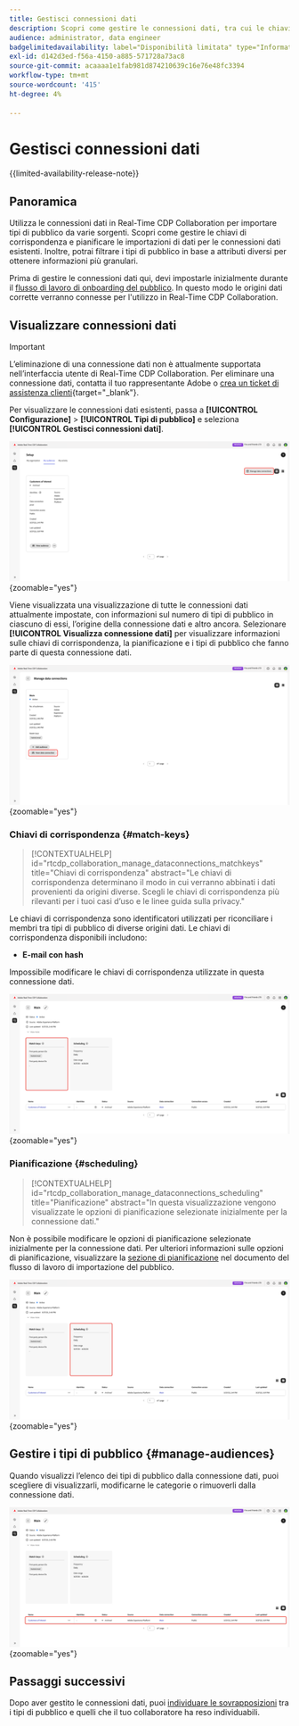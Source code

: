 ```yaml
---
title: Gestisci connessioni dati
description: Scopri come gestire le connessioni dati, tra cui le chiavi di corrispondenza, la pianificazione, i casi d’uso e il filtro del pubblico in Real-Time CDP Collaboration
audience: administrator, data engineer
badgelimitedavailability: label="Disponibilità limitata" type="Informative" url="https://helpx.adobe.com/legal/product-descriptions/real-time-customer-data-platform-collaboration.html newtab=true"
exl-id: d142d3ed-f56a-4150-a885-571728a73ac8
source-git-commit: acaaaa1e1fab981d874210639c16e76e48fc3394
workflow-type: tm+mt
source-wordcount: '415'
ht-degree: 4%

---
```


# Gestisci connessioni dati

{{limited-availability-release-note}}

## Panoramica

Utilizza le connessioni dati in Real-Time CDP Collaboration per importare tipi di pubblico da varie sorgenti. Scopri come gestire le chiavi di corrispondenza e pianificare le importazioni di dati per le connessioni dati esistenti. Inoltre, potrai filtrare i tipi di pubblico in base a attributi diversi per ottenere informazioni più granulari.

Prima di gestire le connessioni dati qui, devi impostarle inizialmente durante il [flusso di lavoro di onboarding del pubblico](./onboard-audiences.md). In questo modo le origini dati corrette verranno connesse per l&#39;utilizzo in Real-Time CDP Collaboration.

## Visualizzare connessioni dati

>[!IMPORTANT]
>
>L’eliminazione di una connessione dati non è attualmente supportata nell’interfaccia utente di Real-Time CDP Collaboration. Per eliminare una connessione dati, contatta il tuo rappresentante Adobe o [crea un ticket di assistenza clienti](https://experienceleague.adobe.com/home?lang=en&amp;support-tab=open-ticket#support){target="_blank"}.

Per visualizzare le connessioni dati esistenti, passa a **[!UICONTROL Configurazione]** > **[!UICONTROL Tipi di pubblico]** e seleziona **[!UICONTROL Gestisci connessioni dati]**.

![Area di lavoro di installazione con l&#39;opzione Gestisci connessioni dati evidenziata.](/help/assets/setup/manage-data-connection/manage-data-connection-highlighted.png){zoomable="yes"}

Viene visualizzata una visualizzazione di tutte le connessioni dati attualmente impostate, con informazioni sul numero di tipi di pubblico in ciascuno di essi, l’origine della connessione dati e altro ancora. Selezionare **[!UICONTROL Visualizza connessione dati]** per visualizzare informazioni sulle chiavi di corrispondenza, la pianificazione e i tipi di pubblico che fanno parte di questa connessione dati.

![Gestione delle connessioni dati nell&#39;area di lavoro con connessioni Visualizza connessioni dati evidenziate. ](/help/assets/setup/manage-data-connection/view-data-connection-highlighted.png){zoomable="yes"}

### Chiavi di corrispondenza {#match-keys}

>[!CONTEXTUALHELP]
>id="rtcdp_collaboration_manage_dataconnections_matchkeys"
>title="Chiavi di corrispondenza"
>abstract="Le chiavi di corrispondenza determinano il modo in cui verranno abbinati i dati provenienti da origini diverse. Scegli le chiavi di corrispondenza più rilevanti per i tuoi casi d’uso e le linee guida sulla privacy."

Le chiavi di corrispondenza sono identificatori utilizzati per riconciliare i membri tra tipi di pubblico di diverse origini dati. Le chiavi di corrispondenza disponibili includono:

- **E-mail con hash**

Impossibile modificare le chiavi di corrispondenza utilizzate in questa connessione dati.

![Area di lavoro connessioni dati con la sezione Chiavi di corrispondenza evidenziata.](/help/assets/setup/manage-data-connection/view-data-connection-match-keys.png){zoomable="yes"}

### Pianificazione {#scheduling}

>[!CONTEXTUALHELP]
>id="rtcdp_collaboration_manage_dataconnections_scheduling"
>title="Pianificazione"
>abstract="In questa visualizzazione vengono visualizzate le opzioni di pianificazione selezionate inizialmente per la connessione dati."

Non è possibile modificare le opzioni di pianificazione selezionate inizialmente per la connessione dati. Per ulteriori informazioni sulle opzioni di pianificazione, visualizzare la [sezione di pianificazione](/help/guide/setup/onboard-audiences.md#schedule) nel documento del flusso di lavoro di importazione del pubblico.

![Area di lavoro connessioni dati con la sezione Pianificazione evidenziata.](/help/assets/setup/manage-data-connection/view-data-connection-scheduling.png){zoomable="yes"}

## Gestire i tipi di pubblico {#manage-audiences}

Quando visualizzi l’elenco dei tipi di pubblico dalla connessione dati, puoi scegliere di visualizzarli, modificarne le categorie o rimuoverli dalla connessione dati.

![Un&#39;area di lavoro connessioni dati con i tipi di pubblico evidenziati.](/help/assets/setup/manage-data-connection/view-data-connection-manage-audiences.png){zoomable="yes"}

## Passaggi successivi

Dopo aver gestito le connessioni dati, puoi [individuare le sovrapposizioni](/help/guide/collaborate/discover.md) tra i tipi di pubblico e quelli che il tuo collaboratore ha reso individuabili.
